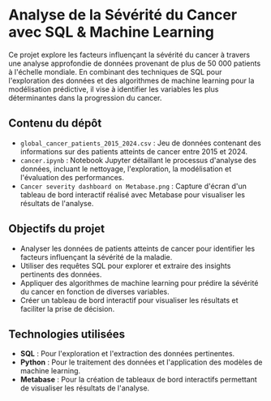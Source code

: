 # Analyse de la Sévérité du Cancer avec SQL & Machine Learning

Ce projet explore les facteurs influençant la sévérité du cancer à travers une analyse approfondie de données provenant de plus de 50 000 patients à l'échelle mondiale. En combinant des techniques de SQL pour l'exploration des données et des algorithmes de machine learning pour la modélisation prédictive, il vise à identifier les variables les plus déterminantes dans la progression du cancer.

## Contenu du dépôt

- `global_cancer_patients_2015_2024.csv` : Jeu de données contenant des informations sur des patients atteints de cancer entre 2015 et 2024.
- `cancer.ipynb` : Notebook Jupyter détaillant le processus d'analyse des données, incluant le nettoyage, l'exploration, la modélisation et l'évaluation des performances.
- `Cancer severity dashboard on Metabase.png` : Capture d'écran d'un tableau de bord interactif réalisé avec Metabase pour visualiser les résultats de l'analyse.

## Objectifs du projet

- Analyser les données de patients atteints de cancer pour identifier les facteurs influençant la sévérité de la maladie.
- Utiliser des requêtes SQL pour explorer et extraire des insights pertinents des données.
- Appliquer des algorithmes de machine learning pour prédire la sévérité du cancer en fonction de diverses variables.
- Créer un tableau de bord interactif pour visualiser les résultats et faciliter la prise de décision.

## Technologies utilisées

- **SQL** : Pour l'exploration et l'extraction des données pertinentes.
- **Python** : Pour le traitement des données et l'application des modèles de machine learning.
- **Metabase** : Pour la création de tableaux de bord interactifs permettant de visualiser les résultats de l'analyse.

